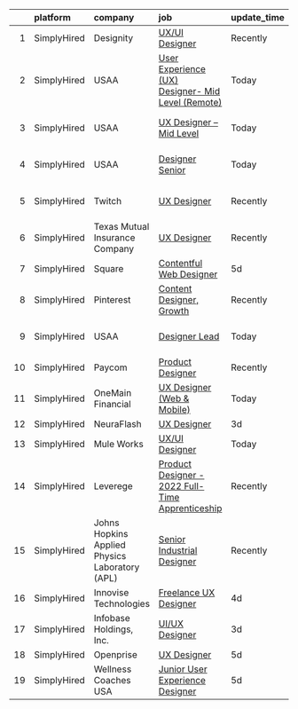 

|    | platform    | company                                        | job                                                                                                                                                       | update_time   | location          |
|---:|:------------|:-----------------------------------------------|:----------------------------------------------------------------------------------------------------------------------------------------------------------|:--------------|:------------------|
|  1 | SimplyHired | Designity                                      | [UX/UI Designer](https://www.simplyhired.com/job/7SK2GuopaHpO04YGV0z1TFl_yAaTZOSdE4RJKYOjlLUivmNQTz1b6g?q=ux+designer)                                    | Recently      | Remote            |
|  2 | SimplyHired | USAA                                           | [User Experience (UX) Designer- Mid Level (Remote)](https://www.simplyhired.com/job/j81QKhdX3vp5mPvrBaFjJUySnjsDo7rotCLkIa-cEAgACCAMdNRFGA?q=ux+designer) | Today         | San Antonio, TX   |
|  3 | SimplyHired | USAA                                           | [UX Designer – Mid Level](https://www.simplyhired.com/job/UiPYdV478S29Gy4Y4HjaPCuZHfWvEjs3MR3vvaHApDtJnr85AUGwLA?q=ux+designer)                           | Today         | San Antonio, TX   |
|  4 | SimplyHired | USAA                                           | [Designer Senior](https://www.simplyhired.com/job/Lw4FiXPnwBtaKPzqMWF0_FfJlkbNwnpiSa0esigWFgarwjXpuI8l8g?q=ux+designer)                                   | Today         | San Antonio, TX   |
|  5 | SimplyHired | Twitch                                         | [UX Designer](https://www.simplyhired.com/job/EDo_Qvr7vFIdWM6egrHL50-2QdTdA4HmO_WRL0tGp1BAcwz7azruXQ?q=ux+designer)                                       | Recently      | San Francisco, CA |
|  6 | SimplyHired | Texas Mutual Insurance Company                 | [UX Designer](https://www.simplyhired.com/job/xRfLX1J_huOYJ2ac9N-nG-Hb7T-_VghDwKkOxNujI0nvtM1nn1poag?q=ux+designer)                                       | Recently      | Austin, TX        |
|  7 | SimplyHired | Square                                         | [Contentful Web Designer](https://www.simplyhired.com/job/MuyJnzKLITXPW4FvNwe0ta-vTzGkk54s5ov0pKB96PUQ2eL_xv4VpQ?q=ux+designer)                           | 5d            | Remote            |
|  8 | SimplyHired | Pinterest                                      | [Content Designer, Growth](https://www.simplyhired.com/job/r3rLZ8wDZxpE9zJ0WmWmkB6vKADvM4enwQNvRoPjurIWqrAC4bhnpw?q=ux+designer)                          | Recently      | Remote            |
|  9 | SimplyHired | USAA                                           | [Designer Lead](https://www.simplyhired.com/job/jhhjuDBpY7ZU2fKMHR_I7Hf2mxfZu4Z_DA1vj4tBm5wTKwChcheAkQ?q=ux+designer)                                     | Today         | San Antonio, TX   |
| 10 | SimplyHired | Paycom                                         | [Product Designer](https://www.simplyhired.com/job/sTicsWpEbBaN_PDIYOQLlIPFYVeVVEqPog0YzBBQapUXHdf-2SKMxQ?q=ux+designer)                                  | Recently      | Oklahoma City, OK |
| 11 | SimplyHired | OneMain Financial                              | [UX Designer (Web & Mobile)](https://www.simplyhired.com/job/NYvuEK1tcDl1GeOJytU3ce77LWw7F4NDF3dbMuK2u3SyMCE8wd2BGA?q=ux+designer)                        | Today         | Irving, TX        |
| 12 | SimplyHired | NeuraFlash                                     | [UX Designer](https://www.simplyhired.com/job/LbWkY79JJ0g3ieRWeDtZ-_MvgyUE5SFQrS8yKG7k4QMeS1TKDHta9A?q=ux+designer)                                       | 3d            | Oregon            |
| 13 | SimplyHired | Mule Works                                     | [UX/UI Designer](https://www.simplyhired.com/job/asfHZ9izyp0ArmUqAx3JTSoT-SJQWu7tw1ASutXRfg67MeOF7IU3ow?q=ux+designer)                                    | Today         | Remote            |
| 14 | SimplyHired | Leverege                                       | [Product Designer - 2022 Full-Time Apprenticeship](https://www.simplyhired.com/job/f2PnrkNkoKjnF_c7MsOM41LbDj7RDHIKkfuGC1pKOOPB0dNQ0HmV5w?q=ux+designer)  | Recently      | Remote            |
| 15 | SimplyHired | Johns Hopkins Applied Physics Laboratory (APL) | [Senior Industrial Designer](https://www.simplyhired.com/job/cWteweR2HUSB-M6HNfjiwbg6s9QWBdHzzWW_VIcrN6UKsXa3uDdpvw?q=ux+designer)                        | Recently      | Laurel, MD        |
| 16 | SimplyHired | Innovise Technologies                          | [Freelance UX Designer](https://www.simplyhired.com/job/fQ4H1migD-tqduCTmkAZ_D9ORw9XfGFkdm-lnaGnacbW_hmy065_VA?q=ux+designer)                             | 4d            | Remote            |
| 17 | SimplyHired | Infobase Holdings, Inc.                        | [UI/UX Designer](https://www.simplyhired.com/job/jpuWJ84MCcBifuhUYKviQ-bA1oIqtM4LF2RMYHcdbrAvNYCDc07l3Q?q=ux+designer)                                    | 3d            | Remote            |
| 18 | SimplyHired | Openprise                                      | [UX Designer](https://www.simplyhired.com/job/wkuCx5iBehp2oqa_VFmTMuN9jv0rnxWG8hah-Ziy9RdIrred4s_QGA?q=ux+designer)                                       | 5d            | Remote            |
| 19 | SimplyHired | Wellness Coaches USA                           | [Junior User Experience Designer](https://www.simplyhired.com/job/dlUpkn5eHFbVYRnGMeWnZXGEn2ukFB_mPSQ8tfL_NcwW9ltOUCh_tQ?q=ux+designer)                   | 5d            | Remote            |